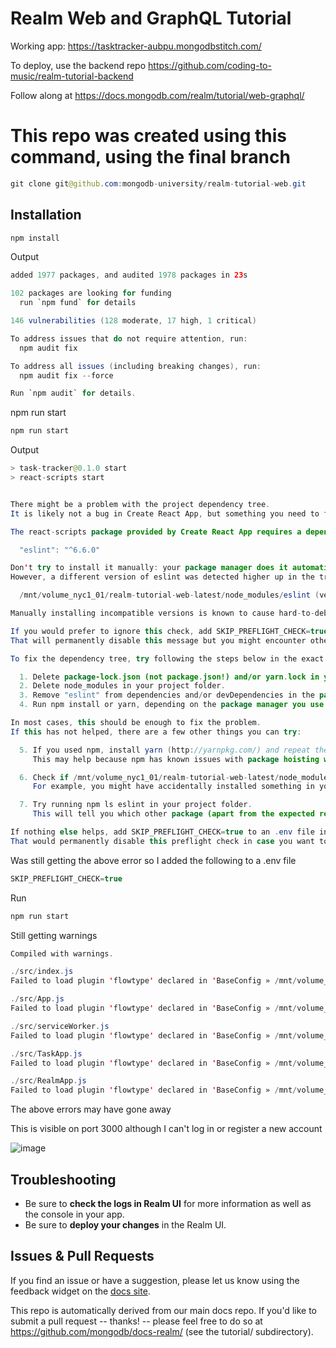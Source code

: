 # Realm Web and GraphQL Tutorial

Working app:
https://tasktracker-aubpu.mongodbstitch.com/

To deploy, use the backend repo https://github.com/coding-to-music/realm-tutorial-backend

Follow along at https://docs.mongodb.com/realm/tutorial/web-graphql/

# This repo was created using this command, using the final branch

```java
git clone git@github.com:mongodb-university/realm-tutorial-web.git
```

## Installation

```java
npm install
```

Output

```java
added 1977 packages, and audited 1978 packages in 23s

102 packages are looking for funding
  run `npm fund` for details

146 vulnerabilities (128 moderate, 17 high, 1 critical)

To address issues that do not require attention, run:
  npm audit fix

To address all issues (including breaking changes), run:
  npm audit fix --force

Run `npm audit` for details.
```

npm run start

```java
npm run start
```

Output

```java
> task-tracker@0.1.0 start
> react-scripts start


There might be a problem with the project dependency tree.
It is likely not a bug in Create React App, but something you need to fix locally.

The react-scripts package provided by Create React App requires a dependency:

  "eslint": "^6.6.0"

Don't try to install it manually: your package manager does it automatically.
However, a different version of eslint was detected higher up in the tree:

  /mnt/volume_nyc1_01/realm-tutorial-web-latest/node_modules/eslint (version: 8.6.0)

Manually installing incompatible versions is known to cause hard-to-debug issues.

If you would prefer to ignore this check, add SKIP_PREFLIGHT_CHECK=true to an .env file in your project.
That will permanently disable this message but you might encounter other issues.

To fix the dependency tree, try following the steps below in the exact order:

  1. Delete package-lock.json (not package.json!) and/or yarn.lock in your project folder.
  2. Delete node_modules in your project folder.
  3. Remove "eslint" from dependencies and/or devDependencies in the package.json file in your project folder.
  4. Run npm install or yarn, depending on the package manager you use.

In most cases, this should be enough to fix the problem.
If this has not helped, there are a few other things you can try:

  5. If you used npm, install yarn (http://yarnpkg.com/) and repeat the above steps with it instead.
     This may help because npm has known issues with package hoisting which may get resolved in future versions.

  6. Check if /mnt/volume_nyc1_01/realm-tutorial-web-latest/node_modules/eslint is outside your project directory.
     For example, you might have accidentally installed something in your home folder.

  7. Try running npm ls eslint in your project folder.
     This will tell you which other package (apart from the expected react-scripts) installed eslint.

If nothing else helps, add SKIP_PREFLIGHT_CHECK=true to an .env file in your project.
That would permanently disable this preflight check in case you want to proceed anyway.
```

Was still getting the above error so I added the following to a .env file

```java
SKIP_PREFLIGHT_CHECK=true
```

Run

```java
npm run start
```

Still getting warnings

```java
Compiled with warnings.

./src/index.js
Failed to load plugin 'flowtype' declared in 'BaseConfig » /mnt/volume_nyc1_01/realm-tutorial-web-latest/node_modules/react-scripts/node_modules/eslint-config-react-app/index.js': Package subpath './lib/rules/no-unused-expressions' is not defined by "exports" in /mnt/volume_nyc1_01/realm-tutorial-web-latest/node_modules/eslint/package.json

./src/App.js
Failed to load plugin 'flowtype' declared in 'BaseConfig » /mnt/volume_nyc1_01/realm-tutorial-web-latest/node_modules/react-scripts/node_modules/eslint-config-react-app/index.js': Package subpath './lib/rules/no-unused-expressions' is not defined by "exports" in /mnt/volume_nyc1_01/realm-tutorial-web-latest/node_modules/eslint/package.json

./src/serviceWorker.js
Failed to load plugin 'flowtype' declared in 'BaseConfig » /mnt/volume_nyc1_01/realm-tutorial-web-latest/node_modules/react-scripts/node_modules/eslint-config-react-app/index.js': Package subpath './lib/rules/no-unused-expressions' is not defined by "exports" in /mnt/volume_nyc1_01/realm-tutorial-web-latest/node_modules/eslint/package.json

./src/TaskApp.js
Failed to load plugin 'flowtype' declared in 'BaseConfig » /mnt/volume_nyc1_01/realm-tutorial-web-latest/node_modules/react-scripts/node_modules/eslint-config-react-app/index.js': Package subpath './lib/rules/no-unused-expressions' is not defined by "exports" in /mnt/volume_nyc1_01/realm-tutorial-web-latest/node_modules/eslint/package.json

./src/RealmApp.js
Failed to load plugin 'flowtype' declared in 'BaseConfig » /mnt/volume_nyc1_01/realm-tutorial-web-latest/node_modules/react-scripts/node_modules/eslint-config-react-app/index.js': Package subpath './lib/rules/no-unused-expressions' is not defined by "exports" in /mnt/volume_nyc1_01/realm-tutorial-web-latest/node_modules/eslint/package.json
```

The above errors may have gone away

This is visible on port 3000 although I can't log in or register a new account

![image](https://user-images.githubusercontent.com/3156358/151671206-a5531ebb-e68f-4bc7-8dbd-069c636a831c.png)

## Troubleshooting

- Be sure to **check the logs in Realm UI** for more information as well as the console in your app.
- Be sure to **deploy your changes** in the Realm UI.

## Issues & Pull Requests

If you find an issue or have a suggestion, please let us know using the feedback
widget on the [docs site](http://docs.mongodb.com/realm/tutorial).

This repo is automatically derived from our main docs repo. If you'd like to
submit a pull request -- thanks! -- please feel free to do so at
https://github.com/mongodb/docs-realm/ (see the tutorial/ subdirectory).
